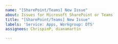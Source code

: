 ```yaml
---
name: "[SharePoint/Teams] New Issue"
about: Issues for Microsoft SharePoint or Teams
title: "[SharePoint/Teams] New Issue"
labels: 'Service: Apps, Workgroup: DTS'
assignees: ChrispinP, dianamartin

---
```



